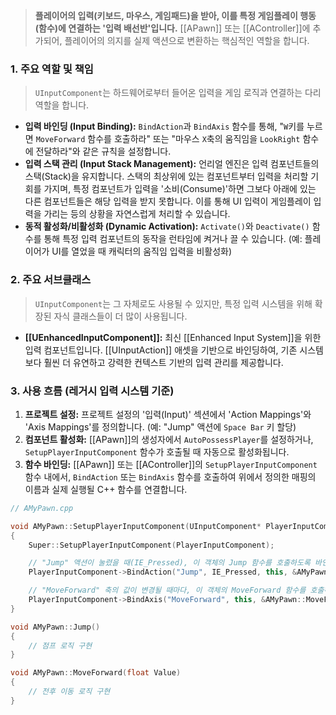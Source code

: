
> **플레이어의 입력(키보드, 마우스, 게임패드)을 받아, 이를 특정 게임플레이 행동(함수)에 연결하는 '입력 배선반'입니다.** [[APawn]] 또는 [[AController]]에 추가되어, 플레이어의 의지를 실제 액션으로 변환하는 핵심적인 역할을 합니다.

### **1. 주요 역할 및 책임**
> `UInputComponent`는 하드웨어로부터 들어온 입력을 게임 로직과 연결하는 다리 역할을 합니다.
* **입력 바인딩 (Input Binding):**
    `BindAction`과 `BindAxis` 함수를 통해, "`W`키를 누르면 `MoveForward` 함수를 호출하라" 또는 "마우스 `X`축의 움직임을 `LookRight` 함수에 전달하라"와 같은 규칙을 설정합니다.
* **입력 스택 관리 (Input Stack Management):**
    언리얼 엔진은 입력 컴포넌트들의 스택(Stack)을 유지합니다. 스택의 최상위에 있는 컴포넌트부터 입력을 처리할 기회를 가지며, 특정 컴포넌트가 입력을 '소비(Consume)'하면 그보다 아래에 있는 다른 컴포넌트들은 해당 입력을 받지 못합니다. 이를 통해 UI 입력이 게임플레이 입력을 가리는 등의 상황을 자연스럽게 처리할 수 있습니다.
* **동적 활성화/비활성화 (Dynamic Activation):**
    `Activate()`와 `Deactivate()` 함수를 통해 특정 입력 컴포넌트의 동작을 런타임에 켜거나 끌 수 있습니다. (예: 플레이어가 UI를 열었을 때 캐릭터의 움직임 입력을 비활성화)

### **2. 주요 서브클래스**
> `UInputComponent`는 그 자체로도 사용될 수 있지만, 특정 입력 시스템을 위해 확장된 자식 클래스들이 더 많이 사용됩니다.
* **[[UEnhancedInputComponent]]:**
    최신 [[Enhanced Input System]]을 위한 입력 컴포넌트입니다. [[UInputAction]] 애셋을 기반으로 바인딩하여, 기존 시스템보다 훨씬 더 유연하고 강력한 컨텍스트 기반의 입력 관리를 제공합니다.

### **3. 사용 흐름 (레거시 입력 시스템 기준)**
1.  **프로젝트 설정:** 프로젝트 설정의 '입력(Input)' 섹션에서 'Action Mappings'와 'Axis Mappings'를 정의합니다. (예: "Jump" 액션에 `Space Bar` 키 할당)
2.  **컴포넌트 활성화:** [[APawn]]의 생성자에서 `AutoPossessPlayer`를 설정하거나, `SetupPlayerInputComponent` 함수가 호출될 때 자동으로 활성화됩니다.
3.  **함수 바인딩:** [[APawn]] 또는 [[AController]]의 `SetupPlayerInputComponent` 함수 내에서, `BindAction` 또는 `BindAxis` 함수를 호출하여 위에서 정의한 매핑의 이름과 실제 실행될 C++ 함수를 연결합니다.

```cpp
// AMyPawn.cpp

void AMyPawn::SetupPlayerInputComponent(UInputComponent* PlayerInputComponent)
{
    Super::SetupPlayerInputComponent(PlayerInputComponent);

    // "Jump" 액션이 눌렸을 때(IE_Pressed), 이 객체의 Jump 함수를 호출하도록 바인딩합니다.
    PlayerInputComponent->BindAction("Jump", IE_Pressed, this, &AMyPawn::Jump);

    // "MoveForward" 축의 값이 변경될 때마다, 이 객체의 MoveForward 함수를 호출하도록 바인딩합니다.
    PlayerInputComponent->BindAxis("MoveForward", this, &AMyPawn::MoveForward);
}

void AMyPawn::Jump()
{
    // 점프 로직 구현
}

void AMyPawn::MoveForward(float Value)
{
    // 전후 이동 로직 구현
}
```
